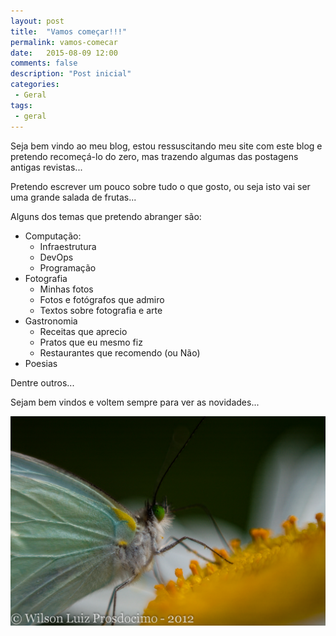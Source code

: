```yaml
---
layout: post
title:  "Vamos começar!!!"
permalink: vamos-comecar
date:   2015-08-09 12:00
comments: false
description: "Post inicial"
categories:
 - Geral
tags:
 - geral
---
```


Seja bem vindo ao meu blog, estou ressuscitando meu site com este blog e pretendo recomeçá-lo do zero, mas trazendo algumas das postagens antigas revistas...

Pretendo escrever um pouco sobre tudo o que gosto, ou seja isto vai ser uma grande salada de frutas...

Alguns dos temas que pretendo abranger são:

* Computação:
  * Infraestrutura
  * DevOps
  * Programação
* Fotografia
  * Minhas fotos
  * Fotos e fotógrafos que admiro
  * Textos sobre fotografia e arte
* Gastronomia
  * Receitas que aprecio
  * Pratos que eu mesmo fiz
  * Restaurantes que recomendo (ou Não)
* Poesias

Dentre outros...

Sejam bem vindos e voltem sempre para ver as novidades...

![Borboleta](/images/borboleta.jpg)